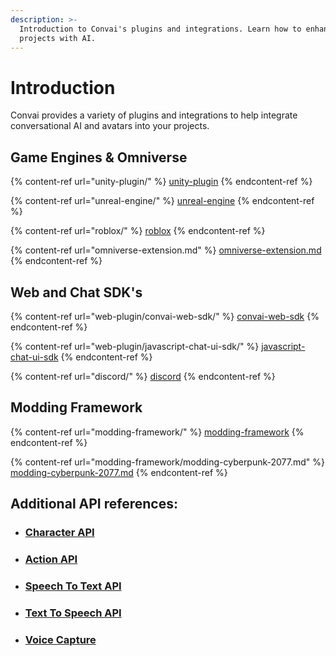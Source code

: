 ```yaml
---
description: >-
  Introduction to Convai's plugins and integrations. Learn how to enhance your
  projects with AI.
---
```


# Introduction

Convai provides a variety of plugins and integrations to help integrate conversational AI and avatars into your projects.&#x20;

## Game Engines & Omniverse

{% content-ref url="unity-plugin/" %}
[unity-plugin](unity-plugin/)
{% endcontent-ref %}

{% content-ref url="unreal-engine/" %}
[unreal-engine](unreal-engine/)
{% endcontent-ref %}

{% content-ref url="roblox/" %}
[roblox](roblox/)
{% endcontent-ref %}

{% content-ref url="omniverse-extension.md" %}
[omniverse-extension.md](omniverse-extension.md)
{% endcontent-ref %}

## &#x20;Web and Chat SDK's

{% content-ref url="web-plugin/convai-web-sdk/" %}
[convai-web-sdk](web-plugin/convai-web-sdk/)
{% endcontent-ref %}

{% content-ref url="web-plugin/javascript-chat-ui-sdk/" %}
[javascript-chat-ui-sdk](web-plugin/javascript-chat-ui-sdk/)
{% endcontent-ref %}

{% content-ref url="discord/" %}
[discord](discord/)
{% endcontent-ref %}

## Modding Framework

{% content-ref url="modding-framework/" %}
[modding-framework](modding-framework/)
{% endcontent-ref %}

{% content-ref url="modding-framework/modding-cyberpunk-2077.md" %}
[modding-cyberpunk-2077.md](modding-framework/modding-cyberpunk-2077.md)
{% endcontent-ref %}

## Additional API references:

* ### [Character API](../reference/core-api-reference/character-tool-api/character-api.md)
* ### [Action API](../reference/core-api-reference/character-tool-api/action-api.md)
* ### [Speech To Text API](../reference/core-api-reference/standalone-voice-api/speech-to-text-api.md)
* ### [Text To Speech API](../reference/core-api-reference/standalone-voice-api/text-to-speech-api.md)
* ### [Voice Capture](../reference/core-api-reference/standalone-voice-api/)
